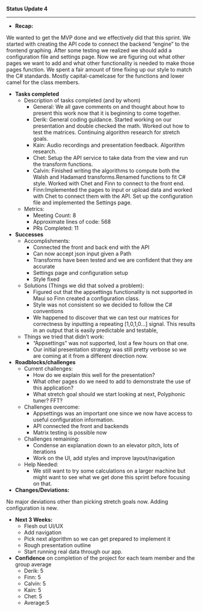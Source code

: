 ﻿**Status Update 4**

-----
- **Recap:**

We wanted to get the MVP done and we effectively did that this sprint. We started with creating the API code to connect the backend “engine” to the frontend graphing. After some testing we realized we should add a configuration file and settings page. Now we are figuring out what other pages we want to add and what other functionality is needed to make those pages function. We spent a fair amount of time fixing up our style to match the C# standards. Mostly capital-camelcase for the functions and lower camel for the class members.

- **Tasks completed**
  - Description of tasks completed (and by whom)
    - General: We all gave comments on and thought about how to present this work now that it is beginning to come together.
    - Derik: General coding guidance. Started working on our presentation and double checked the math. Worked out how to test the matrices. Continuing algorithm research for stretch goals.
    - Kain: Audio recordings and presentation feedback. Algorithm research.
    - Chet: Setup the API service to take data from the view and run the transform functions.
    - Calvin:  Finished writing the algorithms to compute both the Walsh and Hadamard transforms.Renamed functions to fit C# style. Worked with Chet and Finn to connect to the front end.
    - Finn:Implemented the pages to input or upload data and worked with Chet to connect them with the API. Set up the configuration file and implemented the Settings page.
  - Metrics:
    - Meeting Count: 8
    - Approximate lines of code: 568 
    - PRs Completed: 11
- **Successes**
  - Accomplishments:
    - Connected the front and back end with the API
    - Can now accept json input given a Path
    - Transforms have been tested and we are confident that they are accurate
    - Settings page and configuration setup
    - Style fixed
  - Solutions (Things we did that solved a problem):
    - Figured out that the appsettings functionality is not supported in Maui so Finn created a configuration class.
    - Style was not consistent so we decided to follow the C# conventions
    - We happened to discover that we can test our matrices for correctness by inputting a repeating [1,0,1,0…] signal. This results in an output that is easily predictable and testable,
  - Things we tried that didn’t work:
    - “Appsettings” was not supported, lost a few hours on that one.
    - Our initial presentation strategy was still pretty verbose so we are coming at it from a different direction now.
- **Roadblocks/challenges**
  - Current challenges:
    - How do we explain this well for the presentation?
    - What other pages do we need to add to demonstrate the use of this application?
    - What stretch goal should we start looking at next, Polyphonic tuner? FFT?
  - Challenges overcome:
    - Appsettings was an important one since we now have access to useful configuration information.
    - API connected the front and backends 
    - Matrix  testing is possible now
  - Challenges remaining:
    - Condense an explanation down to an elevator pitch, lots of iterations
    - Work on the UI, add styles and improve layout/navigation
  - Help Needed:
    - We still want to try some calculations on a larger machine but might want to see what we get done this sprint before focusing on that.
- **Changes/Deviations:**

No major deviations other than picking stretch goals now. Adding configuration is new.

- **Next 3 Weeks:**
  - Flesh out UI/UX
  - Add navigation
  - Pick next algorithm so we can get prepared to implement it
  - Rough presentation outline
  - Start running real data through our app.
- **Confidence** on completion of the project for each team member and the group average
  - Derik: 5
  - Finn: 5
  - Calvin: 5
  - Kain: 5
  - Chet: 5
  - Average:5  
